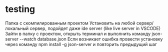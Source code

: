 # testing
Папка с скомпилированным проектом
Установить на любой сервер/локальный сервер, подойдет даже ide server (like live server in VSCODE)
Зайти в папку с проектом, открыть терминал и выполнить команду json-server --watch database.json
Если возникает ошибка провести установку через команду npm install -g json-server и повторить предыдущий шаг
